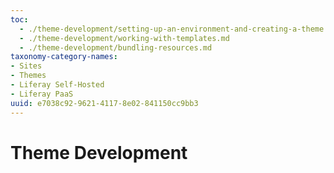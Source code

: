 ```yaml
---
toc:
  - ./theme-development/setting-up-an-environment-and-creating-a-theme.md
  - ./theme-development/working-with-templates.md
  - ./theme-development/bundling-resources.md
taxonomy-category-names:
- Sites
- Themes
- Liferay Self-Hosted
- Liferay PaaS
uuid: e7038c92-9621-4117-8e02-841150cc9bb3
---
```

# Theme Development


